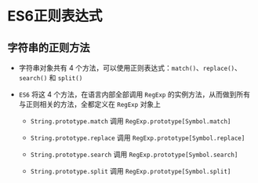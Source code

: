# ES6正则表达式

## 字符串的正则方法

+ 字符串对象共有 4 个方法，可以使用正则表达式：`match()`、`replace()`、`search()` 和 `split()`

+ `ES6` 将这 4 个方法，在语言内部全部调用 `RegExp` 的实例方法，从而做到所有与正则相关的方法，全都定义在 `RegExp` 对象上

  - `String.prototype.match` 调用 `RegExp.prototype[Symbol.match]`

  - `String.prototype.replace` 调用 `RegExp.prototype[Symbol.replace]`

  - `String.prototype.search` 调用 `RegExp.prototype[Symbol.search]`

  - `String.prototype.split` 调用 `RegExp.prototype[Symbol.split]`
